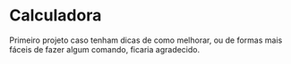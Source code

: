 # Calculadora
Primeiro projeto
caso tenham dicas de como melhorar, ou de formas mais fáceis de fazer algum comando, ficaria agradecido.
